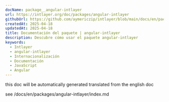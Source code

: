 ```yaml
---
docName: package__angular-intlayer
url: https://intlayer.org/doc/packages/angular-intlayer
githubUrl: https://github.com/aymericzip/intlayer/blob/main/docs/en/packages/angular-intlayer/index.md
createdAt: 2025-04-18
updatedAt: 2025-04-18
title: Documentación del paquete | angular-intlayer
description: Descubre cómo usar el paquete angular-intlayer
keywords:
  - Intlayer
  - angular-intlayer
  - Internacionalización
  - Documentación
  - JavaScript
  - Angular
---
```


this doc will be automatically generated translated from the english doc

see /docs/en/packages/angular-intlayer/index.md
